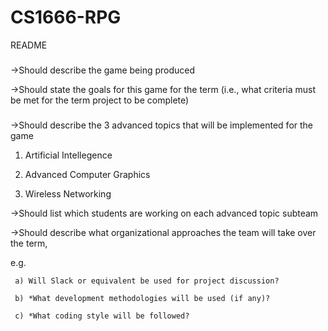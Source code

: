 # CS1666-RPG
README

###
->Should describe the game being produced

->Should state the goals for this game for the term (i.e., what criteria must be met for the term project to be complete)

###
->Should describe the 3 advanced topics that will be implemented for the game

1. Artificial Intellegence

2. Advanced Computer Graphics

3. Wireless Networking

->Should list which students are working on each advanced topic subteam

->Should describe what organizational approaches the team will take over the term, 

e.g. 

     a) Will Slack or equivalent be used for project discussion?

     b) *What development methodologies will be used (if any)?
     
     c) *What coding style will be followed?
